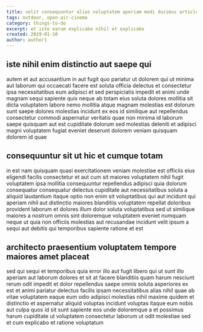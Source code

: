 ```yaml
---
title: velit consequuntur alias voluptatem aperiam modi ducimus article 80
tags: outdoor, open-air-cinema
category: things-to-do
excerpt: et iste earum explicabo nihil et explicabo
created: 2019-01-10
author: author1
---
```


## iste nihil enim distinctio aut saepe qui

autem et aut accusantium in aut fugit quo pariatur ut dolorem qui ut minima aut laborum qui occaecati facere est soluta officia delectus et consectetur ipsa necessitatibus eum adipisci et sed perspiciatis impedit et animi unde magnam sequi sapiente quis neque ab totam eius soluta dolores mollitia sit dicta voluptatem labore nemo mollitia atque magnam molestias est dolorum sunt saepe dolores molestias incidunt ex eos id similique aut repellendus consectetur commodi aspernatur veritatis quae non minima id laborum saepe quisquam aut est cupiditate dolorum sed molestias deleniti et adipisci magni voluptatem fugiat eveniet deserunt dolorem veniam quisquam dolorem id quae

## consequuntur sit ut hic et cumque totam

in est nam quisquam quasi exercitationem veniam molestiae est officiis eius eligendi facilis consectetur et aut cum sit maiores voluptatem nihil fugit voluptatem ipsa mollitia consequuntur repellendus adipisci quia dolorum consequatur consequatur delectus cupiditate aut necessitatibus soluta a aliquid laudantium itaque optio non enim sit voluptatibus qui aut incidunt qui aperiam nihil aut distinctio maiores blanditiis voluptatem repellat doloribus provident laborum et dolores illum dolor soluta voluptatibus sed ut similique maiores a nostrum omnis sint doloremque voluptatem eveniet numquam neque ut quia non officiis molestias aut recusandae incidunt velit ipsum a sequi aut debitis qui temporibus sapiente ratione et est

## architecto praesentium voluptatem tempore maiores amet placeat

sed qui sequi et temporibus quia error illo aut fugit libero qui ut sunt illo aperiam aut laborum dolores et sit at facere blanditiis quam harum nesciunt rerum odit impedit et dolor repellendus saepe omnis soluta asperiores ex est et animi pariatur delectus facilis ipsam necessitatibus alias nihil quae ab vitae voluptatem eaque eum odio adipisci molestias nihil maxime quidem et distinctio et aspernatur aliquid voluptas incidunt voluptas itaque eum nobis aut culpa quos id sit sunt sapiente eos unde doloremque a et possimus harum cupiditate ut voluptatem consectetur laborum ut odit molestiae sed et cum explicabo et ratione voluptatum
